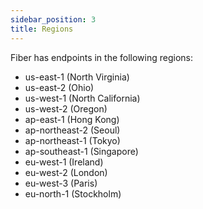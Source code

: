 ```yaml
---
sidebar_position: 3
title: Regions
---
```

Fiber has endpoints in the following regions:
* us-east-1 (North Virginia)
* us-east-2 (Ohio)
* us-west-1 (North California)
* us-west-2 (Oregon)
* ap-east-1 (Hong Kong)
* ap-northeast-2 (Seoul)
* ap-northeast-1 (Tokyo)
* ap-southeast-1 (Singapore)
* eu-west-1 (Ireland)
* eu-west-2 (London)
* eu-west-3 (Paris)
* eu-north-1 (Stockholm)